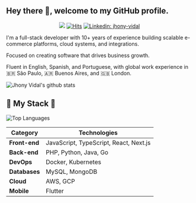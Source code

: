 ## Hey there 👋, welcome to my GitHub profile. 
<div align="center" width="50">

![](https://komarev.com/ghpvc/?username=mrjhonyvidalD&style=flat&color=orange&label=PROFILE+VIEWS)
[![Hits](https://hits.seeyoufarm.com/api/count/incr/badge.svg?url=https%3A%2F%2Fgithub.com%2Fmrjhonyvidal&count_bg=%2379C83D&title_bg=%23555555&icon=mediafire.svg&icon_color=%23E7E7E7&title=HITS&edge_flat=false)](https://hits.seeyoufarm.com)
[![Linkedin: jhony-vidal](https://img.shields.io/badge/-jhonyvidal-blue?style=flat-square&logo=Linkedin&logoColor=white&link=https://www.linkedin.com/in/jhony-vidal/)](https://www.linkedin.com/in/jhony-vidal/)
</div>

I'm a full-stack developer with 10+ years of experience building scalable e-commerce platforms, cloud systems, and integrations. 

Focused on creating software that drives business growth.

Fluent in English, Spanish, and Portuguese, with global work experience in 🇧🇷 São Paulo, 🇦🇷 Buenos Aires, and 🇬🇧 London.

<img align="center" src="https://github-readme-stats.vercel.app/api?username=mrjhonyvidal&show_icons=true&hide=contribs&custom_title=Stats&include_all_commits=true&theme=ambient_gradient&hide_border=true" alt="Jhony Vidal's github stats" />

## 🔨 My Stack 🔨 
![Top Languages](https://github-readme-stats.vercel.app/api/top-langs/?username=mrjhonyvidal&layout=pie&theme=ambient_gradient&hide_border=true&size_weight=0.5&count_weight=0.5)

| **Category**         | **Technologies**                                                                       |
|-----------------------|---------------------------------------------------------------------------------------|
| **Front-end**         | JavaScript, TypeScript, React, Next.js                                               |
| **Back-end**          | PHP, Python, Java, Go                                                                |
| **DevOps**            | Docker, Kubernetes                                                                   |
| **Databases**         | MySQL, MongoDB                                                                       |
| **Cloud**             | AWS, GCP                                                                             |
| **Mobile**            | Flutter  

